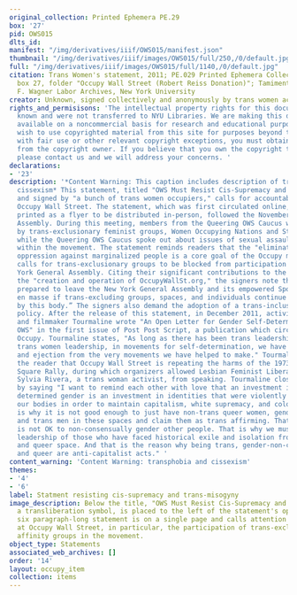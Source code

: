```yaml
---
original_collection: Printed Ephemera PE.29
box: '27'
pid: OWS015
dlts_id:
manifest: "/img/derivatives/iiif/OWS015/manifest.json"
thumbnail: "/img/derivatives/iiif/images/OWS015/full/250,/0/default.jpg"
full: "/img/derivatives/iiif/images/OWS015/full/1140,/0/default.jpg"
citation: Trans Women's statement, 2011; PE.029 Printed Ephemera Collection on Subjects;
  box 27, folder "Occupy Wall Street (Robert Reiss Donation)"; Tamiment Library/Robert
  F. Wagner Labor Archives, New York University
creator: Unknown, signed collectively and anonymously by trans women activists
rights_and_permisisons: 'The intellectual property rights for this document are not
  known and were not transferred to NYU Libraries. We are making this document publicly
  available on a noncommercial basis for research and educational purposes. If you
  wish to use copyrighted material from this site for purposes beyond those in accordance
  with fair use or other relevant copyright exceptions, you must obtain permission
  from the copyright owner. If you believe that you own the copyright to this document,
  please contact us and we will address your concerns. '
declarations:
- '23'
description: '*Content Warning: This caption includes description of transphobia and
  cissexism* This statement, titled "OWS Must Resist Cis-Supremacy and Trans Misogyny,"
  and signed by "a bunch of trans women occupiers," calls for accountability within
  Occupy Wall Street. The statement, which was first circulated online, and was later
  printed as a flyer to be distributed in-person, followed the November 9th General
  Assembly. During this meeting, members from the Queering OWS Caucus were disrupted
  by trans-exclusionary feminist groups, Women Occupying Nations and Strong Women,
  while the Queering OWS Caucus spoke out about issues of sexual assault and racism
  within the movement. The statement reminds readers that the "elimination of systemic
  oppression against marginalized people is a core goal of the Occupy movement" and
  calls for trans-exclusionary groups to be blocked from participation in the New
  York General Assembly. Citing their significant contributions to the movement, including
  the "creation and operation of OccupyWallSt.org," the signers note that they "are
  prepared to leave the New York General Assembly and its empowered Spokes Council
  en masse if trans-excluding groups, spaces, and individuals continue to be tolerated
  by this body.” The signers also demand the adoption of a trans-inclusive safer spaces
  policy. After the release of this statement, in December 2011, activist, artist,
  and filmmaker Tourmaline wrote "An Open Letter for Gender Self-Determination in/at
  OWS" in the first issue of Post Post Script, a publication which circulated during
  Occupy. Tourmaline states, "As long as there has been trans leadership, particularly
  trans women leadership, in movements for self-determination, we have faced resistance
  and ejection from the very movements we have helped to make." Tourmaline reminds
  the reader that Occupy Wall Street is repeating the harms of the 1973 Washington
  Square Rally, during which organizers allowed Lesbian Feminist Liberation to remove
  Sylvia Rivera, a trans woman activist, from speaking. Tourmaline closes her note
  by saying "I want to remind each other with love that an investment in biologically
  determined gender is an investment in identities that were violently imposed on
  our bodies in order to maintain capitalism, white supremacy, and colonialism. That
  is why it is not good enough to just have non-trans queer women, gender queer people,
  and trans men in these spaces and claim them as trans affirming. That is why it
  is not OK to non-consensually gender other people. That is why we must support the
  leadership of those who have faced historical exile and isolation from feminist
  and queer space. And that is the reason why being trans, gender-non-conforming,
  and queer are anti-capitalist acts." '
content_warning: 'Content Warning: transphobia and cissexism'
themes:
- '4'
- '6'
label: Statment resisting cis-supremacy and trans-misogyny
image_description: Below the title, "OWS Must Resist Cis-Supremacy and Trans-Misogyny,"
  a transliberation symbol, is placed to the left of the statement's opening. This
  six paragraph-long statement is on a single page and calls attention to transphobia
  at Occupy Wall Street, in particular, the participation of trans-exclusionary feminist
  affinity groups in the movement.
object_type: Statements
associated_web_archives: []
order: '14'
layout: occupy_item
collection: items
---
```

